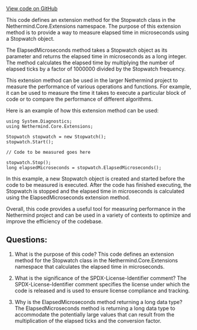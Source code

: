 [View code on GitHub](https://github.com/NethermindEth/nethermind/src/Nethermind/Nethermind.Core/Extensions/StopwatchExtensions.cs)

This code defines an extension method for the Stopwatch class in the Nethermind.Core.Extensions namespace. The purpose of this extension method is to provide a way to measure elapsed time in microseconds using a Stopwatch object.

The ElapsedMicroseconds method takes a Stopwatch object as its parameter and returns the elapsed time in microseconds as a long integer. The method calculates the elapsed time by multiplying the number of elapsed ticks by a factor of 1000000 divided by the Stopwatch frequency.

This extension method can be used in the larger Nethermind project to measure the performance of various operations and functions. For example, it can be used to measure the time it takes to execute a particular block of code or to compare the performance of different algorithms.

Here is an example of how this extension method can be used:

```
using System.Diagnostics;
using Nethermind.Core.Extensions;

Stopwatch stopwatch = new Stopwatch();
stopwatch.Start();

// Code to be measured goes here

stopwatch.Stop();
long elapsedMicroseconds = stopwatch.ElapsedMicroseconds();
```

In this example, a new Stopwatch object is created and started before the code to be measured is executed. After the code has finished executing, the Stopwatch is stopped and the elapsed time in microseconds is calculated using the ElapsedMicroseconds extension method.

Overall, this code provides a useful tool for measuring performance in the Nethermind project and can be used in a variety of contexts to optimize and improve the efficiency of the codebase.
## Questions: 
 1. What is the purpose of this code?
   This code defines an extension method for the Stopwatch class in the Nethermind.Core.Extensions namespace that calculates the elapsed time in microseconds.

2. What is the significance of the SPDX-License-Identifier comment?
   The SPDX-License-Identifier comment specifies the license under which the code is released and is used to ensure license compliance and tracking.

3. Why is the ElapsedMicroseconds method returning a long data type?
   The ElapsedMicroseconds method is returning a long data type to accommodate the potentially large values that can result from the multiplication of the elapsed ticks and the conversion factor.